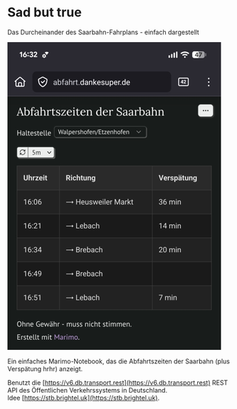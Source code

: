 # Sad but true

Das Durcheinander des Saarbahn-Fahrplans - einfach dargestellt

![Screenshot](./images/screenshot.jpg)

Ein einfaches Marimo-Notebook, das die Abfahrtszeiten der Saarbahn (plus Verspätung hrhr) anzeigt.

Benutzt die [https://v6.db.transport.rest](https://v6.db.transport.rest) REST API des Öffentlichen Verkehrssystems in Deutschland.  
Idee [https://stb.brightel.uk](https://stb.brightel.uk).
